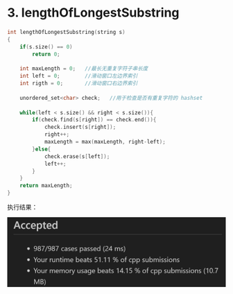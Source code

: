 # 3. lengthOfLongestSubstring



```c++
int lengthOfLongestSubstring(string s)
{
    if(s.size() == 0)
        return 0;
    
    int maxLength = 0;   //最长无重复字符子串长度
    int left = 0;        //滑动窗口左边界索引
    int rigth = 0;       //滑动窗口右边界索引
    
    unordered_set<char> check;   //用于检查是否有重复字符的 hashset
    
    while(left < s.size() && right < s.size()){
        if(check.find(s[right]) == check.end()){
            check.insert(s[right]);
            right++;
            maxLength = max(maxLength, right-left);
        }else{
            check.erase(s[left]);
            left++;
        }  
    }
    return maxLength;
}
```

执行结果：

<img src="https://raw.githubusercontent.com/huibazdy/TyporaPicture/main/image-20230814173035156.png" alt="image-20230814173035156" style="zoom:50%;" />